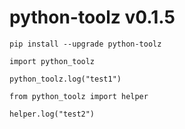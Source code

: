# python-toolz v0.1.5

```pip install --upgrade python-toolz```

```
import python_toolz

python_toolz.log("test1")
```

```
from python_toolz import helper

helper.log("test2")
```
